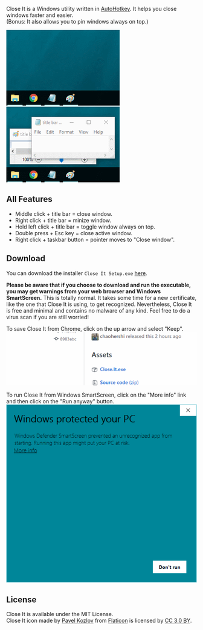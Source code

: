 Close It is a Windows utility written in [AutoHotkey](https://autohotkey.com/). It helps you close windows faster and easier.  
(Bonus: It also allows you to pin windows always on top.)

![Close It Demo: Right click + taskbar button = pointer moves to "Close window".](img/Demo_RC_Pointer.gif) 
![Close It Demo: Hold left click + title bar = toggle window always on top.](img/Demo_LCH_Pin.gif)

## All Features ##
- Middle click + title bar = close window.
- Right click + title bar = minize window.
- Hold left click + title bar = toggle window always on top.
- Double press + Esc key = close active window.
- Right click + taskbar button = pointer moves to "Close window".

## Download ##
You can download the installer `Close It Setup.exe` [here](https://github.com/chaohershi/Close-It/releases).

**Please be aware that if you choose to download and run the executable, you may get warnings from your web browser and Windows SmartScreen.** This is totally normal. It takes some time for a new certificate, like the one that Close It is using, to get recognized. Nevertheless, Close It is free and minimal and contains no malware of any kind. Feel free to do a virus scan if you are still worried!

To save Close It from Chrome, click on the up arrow and select "Keep".  
![Save Close It from Chrome: Click on the up arrow and select "Keep"](img/Save_Close_It_from_Chrome.gif)

To run Close It from Windows SmartScreen, click on the "More info" link and then click on the "Run anyway" button.  
![Run Close It from Windows SmartScreen: Click on the "More info" link and then click on the "Run anyway" button.](img/Run_Close_It_from_Windows_Smartscreen.gif)

## License ##
Close It is available under the MIT License.  
Close It icon made by [Pavel Kozlov](https://www.flaticon.com/authors/pavel-kozlov) from [Flaticon](https://www.flaticon.com/free-icon/delete-button_70287) is licensed by [CC 3.0 BY](https://creativecommons.org/licenses/by/3.0/).
